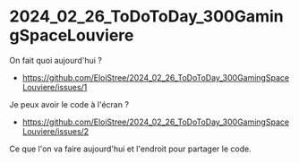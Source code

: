 # 2024_02_26_ToDoToDay_300GamingSpaceLouviere

On fait quoi aujourd'hui ?
- https://github.com/EloiStree/2024_02_26_ToDoToDay_300GamingSpaceLouviere/issues/1

Je peux avoir le code à l'écran ?
- https://github.com/EloiStree/2024_02_26_ToDoToDay_300GamingSpaceLouviere/issues/2

  
Ce que l'on va faire aujourd'hui et l'endroit pour partager le code.

